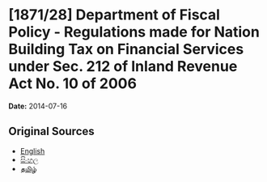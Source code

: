 # [1871/28] Department of Fiscal Policy - Regulations made for Nation Building Tax on Financial Services under Sec. 212 of Inland Revenue Act No. 10 of 2006

**Date:** 2014-07-16

## Original Sources

- [English](https://documents.gov.lk/view/extra-gazettes/2014/7/1871-28_E.pdf)
- [සිංහල](https://documents.gov.lk/view/extra-gazettes/2014/7/1871-28_S.pdf)
- [தமிழ்](https://documents.gov.lk/view/extra-gazettes/2014/7/1871-28_T.pdf)
